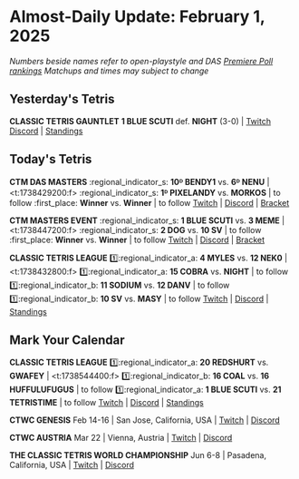 # Almost-Daily Update: February 1, 2025
*Numbers beside names refer to open-playstyle and DAS [Premiere Poll rankings](https://docs.google.com/document/d/13jaohZo0FP6vXb0ibfiq2TK3q6qt6bQTbp8AmdSJgUk/edit?tab=t.0)*
*Matchups and times may subject to change*
## Yesterday's Tetris
**CLASSIC TETRIS GAUNTLET**
**1 BLUE SCUTI** def. **NIGHT** (3-0)  |  [Twitch](https://docs.google.com/spreadsheets/d/1fbqcFtL_j4_0tGAymnpUYsjYEChAAUXwpWuInqHN-kg/edit?usp=sharing)
[Discord](https://tinyurl.com/ctgauntlet)  |  [Standings](https://docs.google.com/spreadsheets/d/1QJsF48bClITLD075Tx_mXuYlEE8rCRKGhlzHXleFpFw/edit?gid=1879614679#gid=1879614679)

## Today's Tetris
**CTM DAS MASTERS**
:regional_indicator_s:  **10ᴰ BENDY1** vs. **6ᴰ NENU**  |  <t:1738429200:f>
:regional_indicator_s:  **1ᴰ PIXELANDY** vs. **MORKOS**  |  to follow
:first_place:  **Winner** vs. **Winner**  |  to follow
[Twitch](https://twitch.tv/monthlytetris)  |  [Discord](https://go.ctm.gg/discord)  |  [Bracket](https://go.ctm.gg/event/ctm-das-masters-january-2025/das-masters/)

**CTM MASTERS EVENT**
:regional_indicator_s:  **1 BLUE SCUTI** vs. **3 MEME**  |  <t:1738447200:f>
:regional_indicator_s:  **2 DOG** vs. **10 SV**  |  to follow
:first_place:  **Winner** vs. **Winner**  |  to follow
[Twitch](https://twitch.tv/monthlytetris)  |  [Discord](https://go.ctm.gg/discord)  |  [Bracket](https://go.ctm.gg/event/ctm-january-2025/masters-event/)

**CLASSIC TETRIS LEAGUE**
:one::regional_indicator_a:  **4 MYLES** vs. **12 NEK0**  |  <t:1738432800:f>
:one::regional_indicator_a:  **15 COBRA** vs. **NIGHT**  |  to follow
:one::regional_indicator_b:  **11 SODIUM** vs. **12 DANV**  |  to follow
:one::regional_indicator_b:  **10 SV** vs. **MASY**  |  to follow
[Twitch](https://twitch.tv/classictetrisleague)  |  [Discord](https://tinyurl.com/classictetrisleague)  |  [Standings](https://ctlscoreboard.herokuapp.com)

## Mark Your Calendar
**CLASSIC TETRIS LEAGUE**
:one::regional_indicator_a:  **20 REDSHURT** vs. **GWAFEY**  |  <t:1738544400:f>
:one::regional_indicator_b:  **16 COAL** vs. **16 HUFFULUFUGUS**  |  to follow
:one::regional_indicator_a:  **1 BLUE SCUTI** vs. **21 TETRISTIME**  |  to follow
[Twitch](https://twitch.tv/classictetrisleague)  |  [Discord](https://tinyurl.com/classictetrisleague)  |  [Standings](https://ctlscoreboard.herokuapp.com)

**CTWC GENESIS**
Feb 14-16  |  San Jose, California, USA  |  [Twitch](https://www.twitch.tv/classictetris)  |  [Discord](https://tinyurl.com/ctwcdiscord)

**CTWC AUSTRIA**
Mar 22 |  Vienna, Austria  |  [Twitch](https://www.twitch.tv/classictetris)  |  [Discord](https://tinyurl.com/ctwcdiscord)

**THE CLASSIC TETRIS WORLD CHAMPIONSHIP**
Jun 6-8  |  Pasadena, California, USA  |  [Twitch](https://www.twitch.tv/classictetris)  |  [Discord](https://tinyurl.com/ctwcdiscord)
